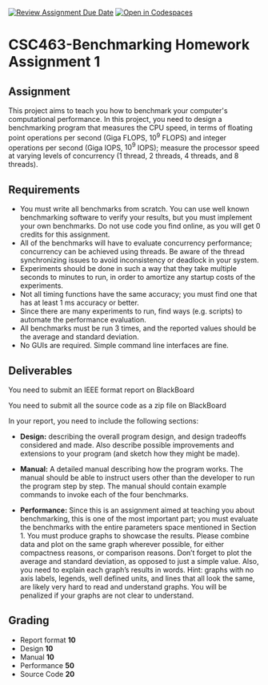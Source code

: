 [![Review Assignment Due Date](https://classroom.github.com/assets/deadline-readme-button-22041afd0340ce965d47ae6ef1cefeee28c7c493a6346c4f15d667ab976d596c.svg)](https://classroom.github.com/a/mh_0Vxtd)
[![Open in Codespaces](https://classroom.github.com/assets/launch-codespace-2972f46106e565e64193e422d61a12cf1da4916b45550586e14ef0a7c637dd04.svg)](https://classroom.github.com/open-in-codespaces?assignment_repo_id=16107561)
# CSC463-Benchmarking Homework Assignment 1

## Assignment

This project aims to teach you how to benchmark your computer's computational performance. In this project, you need to design a benchmarking program that measures the CPU speed, in terms of floating point operations per second
(Giga FLOPS, $10^9$ FLOPS) and integer operations per second (Giga IOPS, $10^9$ IOPS);
measure the processor speed at varying levels of concurrency (1 thread, 2 threads, 4
threads, and 8 threads).

## Requirements
- You must write all benchmarks from scratch. You can use well known benchmarking
software to verify your results, but you must implement your own benchmarks. Do not
use code you find online, as you will get 0 credits for this assignment.
- All of the benchmarks will have to evaluate concurrency performance; concurrency can be
achieved using threads. Be aware of the thread synchronizing issues to avoid
inconsistency or deadlock in your system.
- Experiments should be done in such a way that they take multiple seconds to minutes to
run, in order to amortize any startup costs of the experiments.
- Not all timing functions have the same accuracy; you must find one that has at least 1 ms
accuracy or better.
- Since there are many experiments to run, find ways (e.g. scripts) to automate the
performance evaluation.
- All benchmarks must be run 3 times, and the reported values
should be the average and standard deviation.
- No GUIs are required. Simple command line interfaces are fine.

## Deliverables

You need to submit an IEEE format report on BlackBoard

You need to submit all the source code as a zip file on BlackBoard

In your report, you need to include the following sections:

- **Design:** describing the overall program design, and design tradeoffs
considered and made. Also describe possible improvements and extensions to your
program (and sketch how they might be made).

- **Manual:**  A detailed manual describing how the program works. The manual should
be able to instruct users other than the developer to run the program step by step. The
manual should contain example commands to invoke each of the four benchmarks.

- **Performance:**  Since this is an assignment aimed at teaching you about
benchmarking, this is one of the most important part; you must evaluate the 
benchmarks with the entire parameters space mentioned in Section 1. You must produce graphs to showcase the results.
Please combine data and plot on the same graph wherever possible, for either
compactness reasons, or comparison reasons. Don’t forget to plot the average and
standard deviation, as opposed to just a simple value. Also, you need to explain each
graph’s results in words. Hint: graphs with no axis labels, legends, well defined units, and
lines that all look the same, are likely very hard to read and understand graphs. You will
be penalized if your graphs are not clear to understand.

## Grading
- Report format **10**
- Design **10**
- Manual **10**
- Performance **50**
- Source Code **20**
